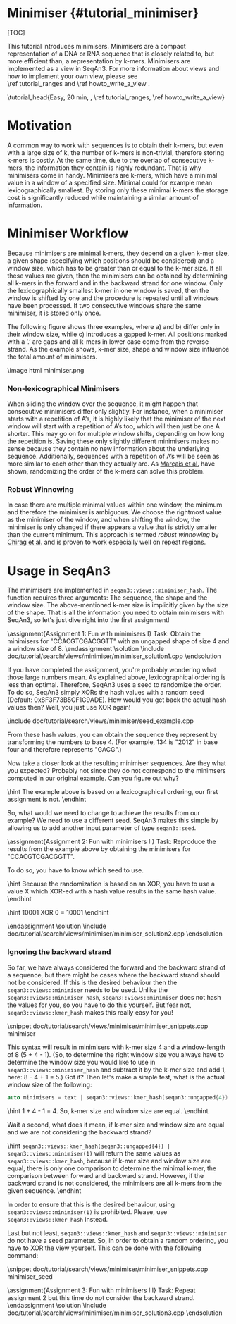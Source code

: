 # Minimiser {#tutorial_minimiser}

[TOC]

This tutorial introduces minimisers. Minimisers are a compact representation of a DNA or RNA sequence that is closely
related to, but more efficient than, a representation by k-mers. Minimisers are implemented as a view in SeqAn3. For
more information about views and how to implement your own view, please see  
\ref tutorial_ranges and \ref howto_write_a_view .

\tutorial_head{Easy, 20 min, , \ref tutorial_ranges\, \ref howto_write_a_view}

# Motivation

A common way to work with sequences is to obtain their k-mers, but even with a large size of k, the number of k-mers is
non-trivial, therefore storing k-mers is costly. At the same time, due to the overlap of consecutive k-mers, the
information they contain is highly redundant. That is why minimisers come in handy. Minimisers are k-mers, which have
a minimal value in a window of a specified size.  Minimal could for example mean lexicographically smallest. By storing 
only these minimal k-mers the storage cost is significantly reduced while maintaining a similar amount of information.

# Minimiser Workflow

Because minimisers are minimal k-mers, they depend on a given k-mer size, a given shape (specifying which positions
should be considered) and a window size, which has to be greater than or equal to the k-mer size. If all these values are
given, then the minimisers can be obtained by determining all k-mers in the forward and in the backward strand for one
window. Only the lexicographically smallest k-mer in one window is saved, then the window is shifted by one and the
procedure is repeated until all windows have been processed. If two consecutive windows share the same minimiser, it is
stored only once.

The following figure shows three examples, where a) and b) differ only in their window size, while c) introduces
a gapped k-mer. All positions marked with a ’.’ are gaps and all k-mers in lower case come from the reverse strand.
As the example shows, k-mer size, shape and window size influence the total amount of minimisers.

\image html minimiser.png

### Non-lexicographical Minimisers

When sliding the window over the sequence, it might happen that consecutive minimisers differ only slightly.
For instance, when a minimiser starts with a repetition of A’s, it is highly likely that the minimiser of the next
window will start with a repetition of A’s too, which will then just be one A shorter. This may go on for multiple
window shifts, depending on how long the repetition is. Saving these only slightly different minimisers makes no sense
because they contain no new information about the underlying sequence.
Additionally, sequences with a repetition of A’s will be seen as more similar to each other than they actually are.
As [Marçais et al.](https://doi.org/10.1093/bioinformatics/btx235) have shown, randomizing the order of the k-mers
can solve this problem.

### Robust Winnowing

In case there are multiple minimal values within one window, the minimum and therefore the minimiser is ambiguous.
We choose the rightmost value as the minimiser of the window, and when shifting the window, the minimiser is only
changed if there appears a value that is strictly smaller than the current minimum. This approach is termed
*robust winnowing* by [Chirag et al.](https://www.biorxiv.org/content/10.1101/2020.02.11.943241v1.full.pdf) and is
proven to work especially well on repeat regions.

# Usage in SeqAn3

The minimisers are implemented in `seqan3::views::minimiser_hash`. The function requires three arguments: The sequence,
the shape and the window size. The above-mentioned k-mer size is implicitly given by the size of the shape.
That is all the information you need to obtain minimisers with SeqAn3, so let's just dive right into the first
assignment!

\assignment{Assignment 1: Fun with minimisers I}
Task: Obtain the minimisers for "CCACGTCGACGGTT" with an ungapped shape of size 4 and a window size of 8.
\endassignment
\solution
\include doc/tutorial/search/views/minimiser/minimiser_solution1.cpp
\endsolution

If you have completed the assignment, you're probably wondering what those large numbers mean. As explained above,
lexicographical ordering is less than optimal. Therefore, SeqAn3 uses a seed to randomize the order. To do so, SeqAn3 
simply XORs the hash values with a random seed (Default: 0x8F3F73B5CF1C9ADE). How would you get back the actual hash 
values then?
Well, you just use XOR again!

\include doc/tutorial/search/views/minimiser/seed_example.cpp

From these hash values, you can obtain the sequence they represent by transforming the numbers to base 4. (For
example, 134 is "2012" in base four and therefore represents "GACG".)

Now take a closer look at the resulting minimiser sequences. Are they what you
expected? Probably not since they do not correspond to the minimsers computed in our original example. Can you figure 
out why?

\hint
The example above is based on a lexicographical ordering, our first assignment is not.
\endhint

So, what would we need to change to achieve the results from our example? We need to use a different seed. SeqAn3
makes this simple by allowing us to add another input parameter of type `seqan3::seed`.

\assignment{Assignment 2: Fun with minimisers II}
Task: Reproduce the results from the example above by obtaining the minimisers for "CCACGTCGACGGTT".

To do so, you have to know which seed to use.

\hint
Because the randomization is based on an XOR, you have to use a value X which XOR-ed with a hash value results in the
same hash value.
\endhint

\hint
10001 XOR 0 = 10001
\endhint

\endassignment
\solution
\include doc/tutorial/search/views/minimiser/minimiser_solution2.cpp
\endsolution

### Ignoring the backward strand

So far, we have always considered the forward and the backward strand of a sequence, but there might be cases where
the backward strand should not be considered. If this is the desired behaviour then the `seqan3::views::minimiser` needs
to be used. Unlike the `seqan3::views::minimiser_hash`, `seqan3::views::minimiser` does not hash the values for you, so
you have to do this yourself. But fear not, `seqan3::views::kmer_hash` makes this really easy for you!

\snippet doc/tutorial/search/views/minimiser/minimiser_snippets.cpp minimiser


This syntax will result in minimisers with k-mer size 4 and a window-length of 8 (5 + 4 - 1). (So, to determine the
right window size you always have to determine the window size you would like to use in `seqan3::views::minimiser_hash`
and subtract it by the k-mer size and add 1, here: 8 - 4 + 1 = 5.)
Got it? Then let's make a simple test, what is the actual window size of the following:


```cpp
auto minimisers = text | seqan3::views::kmer_hash(seqan3::ungapped{4}) | seqan3::views::minimiser(1);
```
\hint
1 + 4 - 1 = 4. So, k-mer size and window size are equal.
\endhint

Wait a second, what does it mean, if k-mer size and window size are equal and we are not considering the backward
strand?

\hint
`seqan3::views::kmer_hash(seqan3::ungapped{4}) | seqan3::views::minimiser(1)` will return the same values as
`seqan3::views::kmer_hash`, because if k-mer size and window size are equal, there is only one comparison to determine
the minimal k-mer, the comparison between forward and backward strand. However, if the backward strand is not
considered, the minimisers are all k-mers from the given sequence.
\endhint

In order to ensure that this is the desired behaviour, using `seqan3::views::minimiser(1)` is prohibited. Please, use
`seqan3::views::kmer_hash` instead.

Last but not least, `seqan3::views::kmer_hash` and `seqan3::views::minimiser` do not have a seed parameter. So, in order
to obtain a random ordering, you have to XOR the view yourself. This can be done with the following command:

\snippet doc/tutorial/search/views/minimiser/minimiser_snippets.cpp minimiser_seed

\assignment{Assignment 3: Fun with minimisers III}
Task: Repeat assignment 2 but this time do not consider the backward strand.
\endassignment
\solution
\include doc/tutorial/search/views/minimiser/minimiser_solution3.cpp
\endsolution
